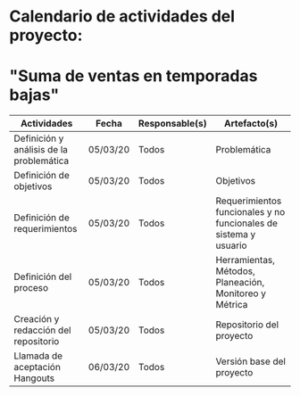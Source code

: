 # Calendario de actividades del proyecto:
# "Suma de ventas en temporadas bajas"

| Actividades | Fecha | Responsable(s) | Artefacto(s) |
| ----------- | ----- | -------------- | ------------ |
| Definición y análisis de la problemática | 05/03/20 | Todos | Problemática |
| Definición de objetivos | 05/03/20 | Todos | Objetivos |
| Definición de requerimientos | 05/03/20 | Todos | Requerimientos funcionales y no funcionales de sistema y usuario |
| Definición del proceso | 05/03/20 | Todos | Herramientas, Métodos, Planeación, Monitoreo y Métrica |
| Creación y redacción del repositorio | 05/03/20 | Todos | Repositorio del proyecto |
| Llamada de aceptación Hangouts | 06/03/20 | Todos | Versión base del proyecto |
